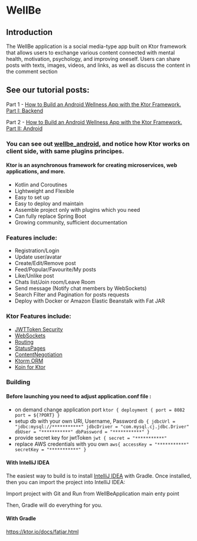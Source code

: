 # WellBe

## Introduction

The WellBe application is a social media-type app built on Ktor framework that allows users to exchange various content connected with mental health, motivation, psychology, and improving oneself. Users can share posts with texts, images, videos, and links, as well as discuss the content in the comment section

## See our tutorial posts:

Part 1 - [How to Build an Android Wellness App with the Ktor Framework. Part I: Backend](https://perpet.io/blog/how-to-build-an-android-wellness-app-with-the-ktor-framework-part-i-backend/)

Part 2 - [How to Build an Android Wellness App with the Ktor Framework. Part II: Android](https://perpet.io/blog/how-to-build-an-android-wellness-app-with-the-ktor-framework-part-ii-android/)

### You can see out [wellbe_android](https://github.com/perpetio/wellbe_android), and notice how Ktor works on client side, with same plugins principes.

#### Ktor is an asynchronous framework for creating microservices, web applications, and more.
  - Kotlin and Coroutines
  - Lightweight and Flexible
  - Easy to set up
  - Easy to deploy and maintain
  - Assemble project only with plugins which you need
  - Can fully replace Spring Boot
  - Growing community, sufficient documentation

### Features include:
 - Registration/Login
 - Update user/avatar
 - Create/Edit/Remove post
 - Feed/Popular/Favourite/My posts
 - Like/Unlike post
 - Chats list/Join room/Leave Room
 - Send message (Notify chat members by WebSockets)
 - Search Filter and Pagination for posts requests
 - Deploy with Docker or Amazon Elastic Beanstalk with Fat JAR

### Ktor Features include:
* [JWTToken Security](<https://ktor.io/docs/jwt.html#add_dependencies>)
* [WebSockets](<https://ktor.io/docs/websocket.html#add_dependencies>)
* [Routing](<https://ktor.io/docs/routing-in-ktor.html>)
* [StatusPages](<https://ktor.io/docs/status-pages.html#install_plugin>)
* [ContentNegotiation](<https://ktor.io/docs/serialization.html>)
* [Ktorm ORM](<https://www.ktorm.org/api-docs/org.ktorm.database/-database/index.html>)
* [Koin for Ktor](<https://insert-koin.io/docs/reference/koin-ktor/ktor/>)

### Building

#### Before launching you need to adjust application.conf file : 

- on demand change application port 
 `ktor {
    deployment {
        port = 8082
        port = ${?PORT}
    }`
 - setup db with your own URl, Username, Password
`db {
   jdbcUrl = "jdbc:mysql://***********"
   jdbcDriver = "com.mysql.cj.jdbc.Driver"
   dbUser = "***********"
   dbPassword = "***********"
}`
- provide secret key for jwtToken
`jwt {
   secret = "***********"`
- replace AWS credentials with you own
`aws{
   accessKey = "***********"
   secretKey = "***********"
}`

#### With IntelliJ IDEA

The easiest way to build is to install [IntelliJ IDEA](https://www.jetbrains.com/idea/download) with Gradle. Once installed, then you can import the project into IntelliJ IDEA:

Import project with Git and Run from WellBeApplication main enty point

Then, Gradle will do everything for you.

#### With Gradle
https://ktor.io/docs/fatjar.html
